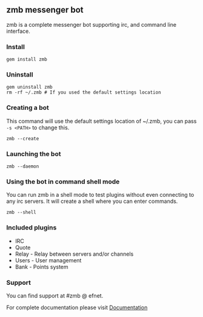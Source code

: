 ## zmb messenger bot

zmb is a complete messenger bot supporting irc, and command line interface.

### Install
	gem install zmb

### Uninstall
	gem uninstall zmb
	rm -rf ~/.zmb # If you used the default settings location

### Creating a bot

This command will use the default settings location of ~/.zmb, you can pass `-s <PATH>` to change this.

	zmb --create

### Launching the bot
	zmb --daemon

### Using the bot in command shell mode

You can run zmb in a shell mode to test plugins without even connecting to any irc servers. It will create a shell where you can enter commands.

	zmb --shell

### Included plugins

- IRC
- Quote
- Relay - Relay between servers and/or channels
- Users - User management
- Bank - Points system

### Support

You can find support at #zmb @ efnet.

For complete documentation please visit [Documentation](http://kylefuller.co.uk/projects/zmb/)
